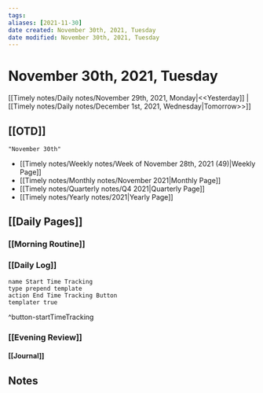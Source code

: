 ```yaml
---
tags: 
aliases: [2021-11-30]
date created: November 30th, 2021, Tuesday
date modified: November 30th, 2021, Tuesday
---
```


# November 30th, 2021, Tuesday

[[Timely notes/Daily notes/November 29th, 2021, Monday|<<Yesterday]] | [[Timely notes/Daily notes/December 1st, 2021, Wednesday|Tomorrow>>]]

## [[OTD]]

```query
"November 30th"
```
- [[Timely notes/Weekly notes/Week of November 28th, 2021 (49)|Weekly Page]]
- [[Timely notes/Monthly notes/November 2021|Monthly Page]]
- [[Timely notes/Quarterly notes/Q4 2021|Quarterly Page]]
- [[Timely notes/Yearly notes/2021|Yearly Page]]

## [[Daily Pages]]

### [[Morning Routine]]

### [[Daily Log]]

```button
name Start Time Tracking
type prepend template
action End Time Tracking Button
templater true
```
^button-startTimeTracking

### [[Evening Review]]

#### [[Journal]]

## Notes
